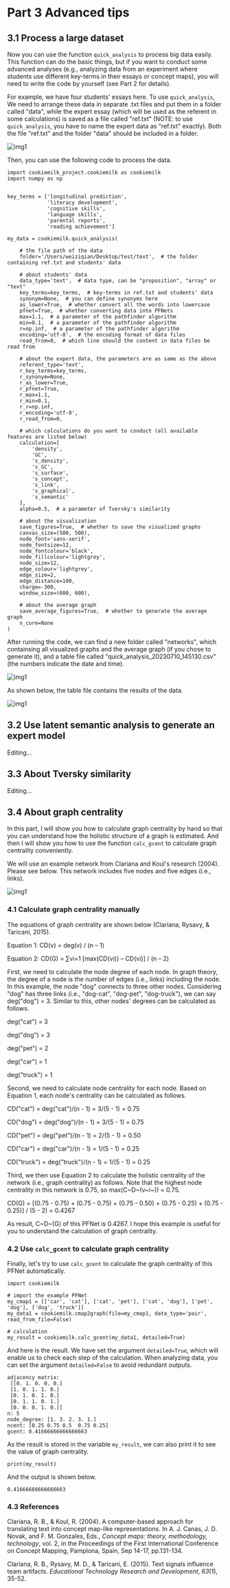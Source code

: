 # Part 3 Advanced tips

## 3.1 Process a large dataset

Now you can use the function `quick_analysis` to process big data easily. This function can do the basic things, but if you want to conduct some advanced analyses (e.g., analyzing data from an experiment where students use different key-terms in their essays or concept maps), you will need to write the code by yourself (see Part 2 for details).

For example, we have four students' essays here. To use `quick_analysis`, We need to arrange these data in separate .txt files and put them in a folder called "data", while the expert essay (which will be used as the referent in some calculations) is saved as a file called "ref.txt" (NOTE: to use `quick_analysis`, you have to name the expert data as "ref.txt" exactly). Both the file "ref.txt" and the folder "data" should be included in a folder.

![img1](/img/quick_analysis1.png)

Then, you can use the following code to process the data.

```
import cookiemilk_project.cookiemilk as cookiemilk
import numpy as np


key_terms = ['longitudinal prediction',
             'literacy development',
             'cognitive skills',
             'language skills',
             'parental reports',
             'reading achievement']

my_data = cookiemilk.quick_analysis(

    # the file path of the data
    folder='/Users/weiziqian/Desktop/test/text',  # the folder containing ref.txt and students' data

    # about students' data
    data_type='text',  # data type, can be "proposition", "array" or "text"
    key_terms=key_terms,  # key-terms in ref.txt and students' data
    synonym=None,  # you can define synonyms here
    as_lower=True,  # whether convert all the words into lowercase
    pfnet=True,  # whether converting data into PFNets
    max=1.1,  # a parameter of the pathfinder algorithm
    min=0.1,  # a parameter of the pathfinder algorithm
    r=np.inf,  # a parameter of the pathfinder algorithm
    encoding='utf-8',  # the encoding format of data files
    read_from=0,  # which line should the content in data files be read from

    # about the expert data, the parameters are as same as the above
    referent_type='text',
    r_key_terms=key_terms,
    r_synonym=None,
    r_as_lower=True,
    r_pfnet=True,
    r_max=1.1,
    r_min=0.1,
    r_r=np.inf,
    r_encoding='utf-8',
    r_read_from=0,

    # which calculations do you want to conduct (all available features are listed below)
    calculation=[
        'density',
        'GC',
        's_density',
        's_GC',
        's_surface',
        's_concept',
        's_link',
        's_graphical',
        's_semantic'
    ],
    alpha=0.5,  # a parameter of Tversky's similarity

    # about the visualization
    save_figures=True,  # whether to save the visualized graphs
    canvas_size=(500, 500),
    node_font='sans-serif',
    node_fontsize=12,
    node_fontcolour='black',
    node_fillcolour='lightgrey',
    node_size=12,
    edge_colour='lightgrey',
    edge_size=2,
    edge_distance=100,
    charge=-300,
    window_size=(600, 600),

    # about the average graph
    save_average_figures=True,  # whether to generate the average graph
    n_core=None
)

```

After running the code, we can find a new folder called "networks", which containsing all visualized graphs and the average graph (if you chose to generate it), and a table file called "quick_analysis_20230710_145130.csv" (the numbers indicate the date and time). 

![img1](/img/quick_analysis2.png)

As shown below, the table file contains the results of the data.

![img1](/img/quick_analysis3.png)

## 3.2 Use latent semantic analysis to generate an expert model

Editing...

## 3.3 About Tversky similarity

Editing...

## 3.4 About graph centrality

In this part, I will show you how to calculate graph centrality by hand so that you can understand how the holistic structure of a graph is estimated. And then I will show you how to use the function `calc_gcent` to calculate graph centrality conveniently.

We will use an example network from Clariana and Koul's research (2004). Please see below. This network includes five nodes and five edges (i.e., links).

![img1](/img/example_pfnet.png)

### 4.1 Calculate graph centrality manually

The equations of graph centrality are shown below (Clariana, Rysavy, & Taricani, 2015).

Equation 1: CD(v) = deg(v) / (n – 1)

Equation 2: CD(G) = ∑vi=1 [max(CD(vi)) – CD(vi)] / (n – 2)	

First, we need to calculate the node degree of each node. In graph theory, the degree of a node is the number of edges (i.e., links) including the node. In this example, the node "dog" connects to three other nodes. Considering "dog" has three links (i.e., "dog-cat", "dog-pet", "dog-truck"), we can say deg("dog") = 3. Similar to this, other nodes' degrees can be calculated as follows.

deg("cat") = 3

deg("dog") = 3

deg("pet") = 2

deg("car") = 1

deg("truck") = 1

Second, we need to calculate node centrality for each node. Based on Equation 1, each node's centrality can be calculated as follows.

CD("cat") = deg("cat")/(n - 1) = 3/(5 - 1) = 0.75

CD("dog") = deg("dog")/(n - 1) = 3/(5 - 1) = 0.75

CD("pet") = deg("pet")/(n - 1) = 2/(5 - 1) = 0.50

CD("car") = deg("car")/(n - 1) = 1/(5 - 1) = 0.25

CD("truck") = deg("truck")/(n - 1) = 1/(5 - 1) = 0.25

Third, we then use Equation 2 to calculate the holistic centrality of the network (i.e., graph centrality) as follows. Note that the highest node centrality in this network is 0.75, so max(C~D~(v~i~)) = 0.75.

CD(G) = [(0.75 - 0.75) + (0.75 - 0.75) + (0.75 - 0.50) + (0.75 - 0.25) + (0.75 - 0.25)] / (5 - 2) = 0.4267

As result, C~D~(G) of this PFNet is 0.4267. I hope this example is useful for you to understand the calculation of graph centrality. 

### 4.2 Use `calc_gcent` to calculate graph centrality

Finally, let's try to use `calc_gcent` to calculate the graph centrality of this PFNet automatically.

```
import cookiemilk

# import the example PFNet
my_cmap1 = [['car', 'cat'], ['cat', 'pet'], ['cat', 'dog'], ['pet', 'dog'], ['dog', 'truck']]
my_data1 = cookiemilk.cmap2graph(file=my_cmap1, data_type='pair', read_from_file=False)

# calculation
my_result = cookiemilk.calc_gcent(my_data1, detailed=True)
```

And here is the result. We have set the argument `detailed=True`, which will enable us to check each step of the calculation. When analyzing data, you can set the argument `detailed=False` to avoid redundant outputs.

```
adjacency matrix:
 [[0. 1. 0. 0. 0.]
 [1. 0. 1. 1. 0.]
 [0. 1. 0. 1. 0.]
 [0. 1. 1. 0. 1.]
 [0. 0. 0. 1. 0.]]
n: 5
node_degree: [1. 3. 2. 3. 1.]
ncent: [0.25 0.75 0.5  0.75 0.25]
gcent: 0.41666666666666663
```

As the result is stored in the variable `my_result`, we can also print it to see the value of graph centrality.

```
print(my_result)
```

And the output is shown below.

```
0.41666666666666663
```

### 4.3 References

Clariana, R. B., & Koul, R. (2004). A computer-based approach for translating text into concept map-like representations. In A. J. Canas, J. D. Novak, and F. M. Gonzales, Eds., *Concept maps: theory, methodology, technology*, vol. 2, in the Proceedings of the First International Conference on Concept Mapping, Pamplona, Spain, Sep 14-17, pp.131-134. 

Clariana, R. B., Rysavy, M. D., & Taricani, E. (2015). Text signals influence team artifacts. *Educational Technology Research and Development*, *63*(1), 35-52.
